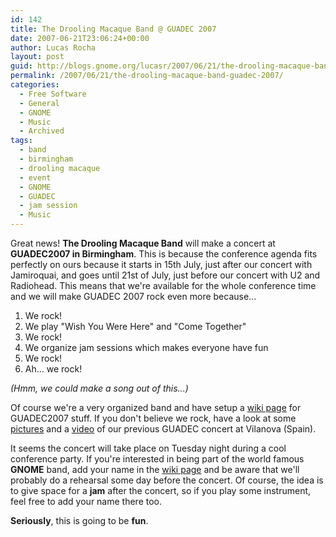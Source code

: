 ```yaml
---
id: 142
title: The Drooling Macaque Band @ GUADEC 2007
date: 2007-06-21T23:06:24+00:00
author: Lucas Rocha
layout: post
guid: http://blogs.gnome.org/lucasr/2007/06/21/the-drooling-macaque-band-guadec-2007/
permalink: /2007/06/21/the-drooling-macaque-band-guadec-2007/
categories:
  - Free Software
  - General
  - GNOME
  - Music
  - Archived
tags:
  - band
  - birmingham
  - drooling macaque
  - event
  - GNOME
  - GUADEC
  - jam session
  - Music
---
```

Great news! **The Drooling Macaque Band** will make a concert at **GUADEC2007
in Birmingham**. This is because the conference agenda fits perfectly on ours
because it starts in 15th July, just after our concert with Jamiroquai, and
goes until 21st of July, just before our concert with U2 and Radiohead. This
means that we're available for the whole conference time and we will make
GUADEC 2007 rock even more because...

1. We rock!
2. We play "Wish You Were Here" and "Come Together"
3. We rock!
4. We organize jam sessions which makes everyone have fun
5. We rock!
6. Ah... we rock!

_(Hmm, we could make a song out of this...)_

Of course we're a very organized band and have setup a [wiki
page](http://live.gnome.org/GnomeMusicianIndex/Guadec2007Concert) for
GUADEC2007 stuff. If you don't believe we rock, have a look at some
[pictures](http://www.flickr.com/search/groups/?q=band&w=96765951%40N00&m=pool)
and a [video](http://www.netdrain.com/drooling-macaques.avi) of our previous
GUADEC concert at Vilanova (Spain).

It seems the concert will take place on Tuesday night during a cool conference
party. If you're interested in being part of the world famous **GNOME** band,
add your name in the [wiki
page](http://live.gnome.org/GnomeMusicianIndex/Guadec2007Concert) and be
aware that we'll probably do a rehearsal some day before the concert. Of
course, the idea is to give space for a **jam** after the concert, so if
you play some instrument, feel free to add your name there too.

 **Seriously**, this is going to be **fun**.
